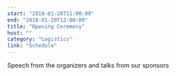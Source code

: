 ```yaml
---
start: "2018-01-20T11:00:00"
end: "2018-01-20T12:00:00"
title: "Opening Ceremony"
host: ""
category: "Logistics"
link: "Schedule"
---
```

Speech from the organizers and talks from our sponsors
